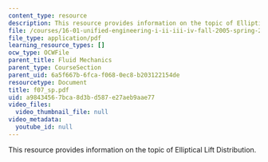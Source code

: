 ```yaml
---
content_type: resource
description: This resource provides information on the topic of Elliptical Lift Distribution.
file: /courses/16-01-unified-engineering-i-ii-iii-iv-fall-2005-spring-2006/a98434567bca8d3bd587e27aeb9aae77_f07_sp.pdf
file_type: application/pdf
learning_resource_types: []
ocw_type: OCWFile
parent_title: Fluid Mechanics
parent_type: CourseSection
parent_uid: 6a5f667b-6fca-f068-0ec8-b203122154de
resourcetype: Document
title: f07_sp.pdf
uid: a9843456-7bca-8d3b-d587-e27aeb9aae77
video_files:
  video_thumbnail_file: null
video_metadata:
  youtube_id: null
---
```

This resource provides information on the topic of Elliptical Lift Distribution.